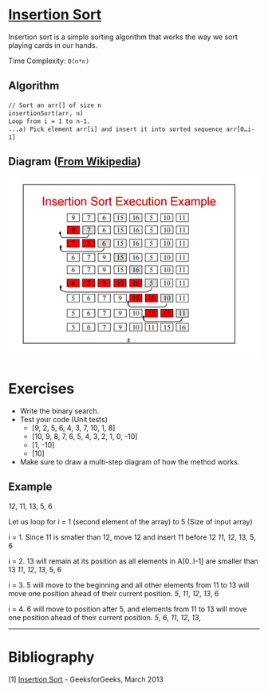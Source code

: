 # [Insertion Sort](http://www.geeksforgeeks.org/insertion-sort/)
Insertion sort is a simple sorting algorithm that works the way we sort playing cards in our hands.

Time Complexity: `O(n*n)`

## Algorithm
```
// Sort an arr[] of size n
insertionSort(arr, n)
Loop from i = 1 to n-1.
...a) Pick element arr[i] and insert it into sorted sequence arr[0…i-1]
```

## Diagram ([From Wikipedia](https://en.wikipedia.org/wiki/Bubble_sort))
![placeholder](./insertion-sort.png)

# Exercises
* Write the binary search.
* Test your code (Unit tests)
    * [9, 2, 5, 6, 4, 3, 7, 10, 1, 8]
    * [10, 9, 8, 7, 6, 5, 4, 3, 2, 1, 0, -10]
    * [1, -10]
    * [10]
* Make sure to draw a multi-step diagram of how the method works.

## Example
*12*, 11, 13, 5, 6

Let us loop for i = 1 (second element of the array) to 5 (Size of input array)

i = 1. Since 11 is smaller than 12, move 12 and insert 11 before 12
*11*, *12*, 13, 5, 6

i = 2. 13 will remain at its position as all elements in A[0..I-1] are smaller than 13
*11*, *12*, *13*, 5, 6

i = 3. 5 will move to the beginning and all other elements from 11 to 13 will move one position ahead of their current position.
*5*, *11*, *12*, *13*, 6

i = 4. 6 will move to position after 5, and elements from 11 to 13 will move one position ahead of their current position.
*5*, *6*, *11*, *12*, *13*,
___
# Bibliography
[1] [Insertion Sort](http://www.geeksforgeeks.org/insertion-sort/) - GeeksforGeeks, March 2013<br />
